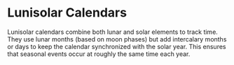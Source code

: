 # Lunisolar Calendars

Lunisolar calendars combine both lunar and solar elements to track time. They use lunar months (based on moon phases) but add intercalary months or days to keep the calendar synchronized with the solar year. This ensures that seasonal events occur at roughly the same time each year.
